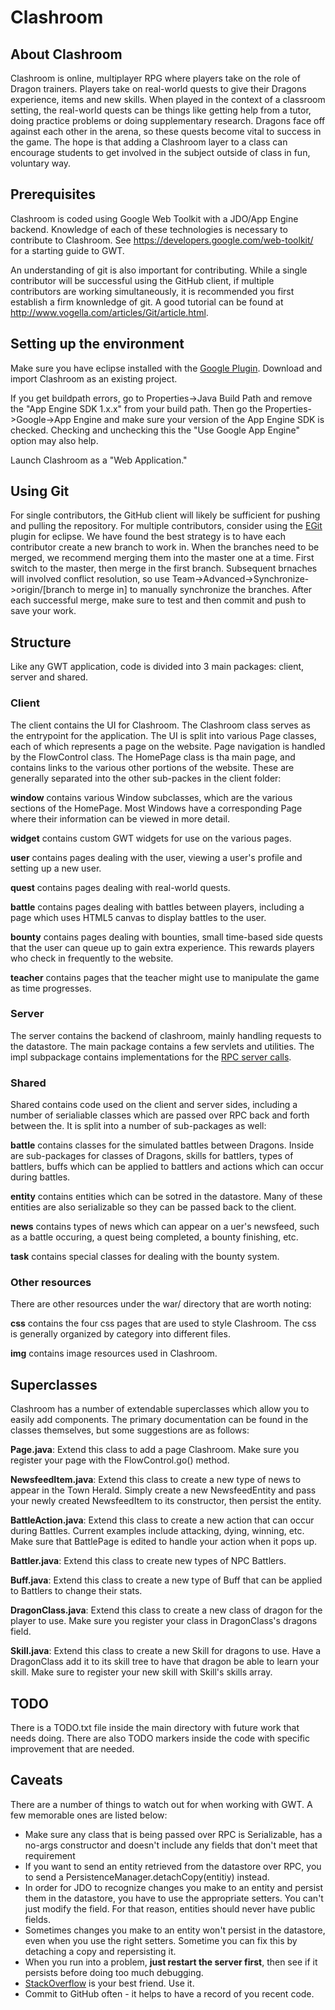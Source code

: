 # Clashroom #

## About Clashroom ##
Clashroom is online, multiplayer RPG where players take on the role of Dragon trainers. Players take on real-world quests to give their Dragons experience, items and new skills. When played in the context of a classroom setting, the real-world quests can be things like getting help from a tutor, doing practice problems or doing supplementary research. Dragons face off against each other in the arena, so these quests become vital to success in the game. The hope is that adding a Clashroom layer to a class can encourage students to get involved in the subject outside of class in fun, voluntary way.

## Prerequisites ##
Clashroom is coded using Google Web Toolkit with a JDO/App Engine backend. Knowledge of each of these technologies is necessary to contribute to Clashroom. See https://developers.google.com/web-toolkit/ for a starting guide to GWT.

An understanding of git is also important for contributing. While a single contributor will be successful using the GitHub client, if multiple contributors are working simultaneously, it is recommended you first establish a firm knownledge of git. A good tutorial can be found at http://www.vogella.com/articles/Git/article.html.

## Setting up the environment ##
Make sure you have eclipse installed with the [Google Plugin](https://developers.google.com/eclipse/docs/download). Download and import Clashroom as an existing project.

If you get buildpath errors, go to Properties->Java Build Path and remove the "App Engine SDK 1.x.x" from your build path. Then go the Properties->Google->App Engine and make sure your version of the App Engine SDK is checked. Checking and unchecking this the "Use Google App Engine" option may also help.

Launch Clashroom as a "Web Application."

## Using Git ##
For single contributors, the GitHub client will likely be sufficient for pushing and pulling the repository. For multiple contributors, consider using the [EGit](http://www.eclipse.org/egit/) plugin for eclipse. We have found the best strategy is to have each contributor create a new branch to work in. When the branches need to be merged, we recommend merging them into the master one at a time. First switch to the master, then merge in the first branch. Subsequent brnaches will involved conflict resolution, so use Team->Advanced->Synchronize->origin/[branch to merge in] to manually synchronize the branches. After each successful merge, make sure to test and then commit and push to save your work.

## Structure ##
Like any GWT application, code is divided into 3 main packages: client, server and shared.

### Client ###
The client contains the UI for Clashroom. The Clashroom class serves as the entrypoint for the application. The UI is split into various Page classes, each of which represents a page on the website. Page navigation is handled by the FlowControl class. The HomePage class is tha main page, and contains links to the various other portions of the website. These are generally separated into the other sub-packes in the client folder:

**window** contains various Window subclasses, which are the various sections of the HomePage. Most Windows have a corresponding Page where their information can be viewed in more detail.

**widget** contains custom GWT widgets for use on the various pages.

**user** contains pages dealing with the user, viewing a user's profile and setting up a new user.

**quest** contains pages dealing with real-world quests.

**battle** contains pages dealing with battles between players, including a page which uses HTML5 canvas to display battles to the user.

**bounty** contains pages dealing with bounties, small time-based side quests that the user can queue up to gain extra experience. This rewards players who check in frequently to the website.

**teacher** contains pages that the teacher might use to manipulate the game as time progresses.

### Server ###
The server contains the backend of clashroom, mainly handling requests to the datastore. The main package contains a few servlets and utilities. The impl subpackage contains implementations for the [RPC server calls](https://developers.google.com/web-toolkit/doc/latest/tutorial/RPC).

### Shared ###
Shared contains code used on the client and server sides, including a number of serialiable classes which are passed over RPC back and forth between the. It is split into a number of sub-packages as well:

**battle** contains classes for the simulated battles between Dragons. Inside are sub-packages for classes of Dragons, skills for battlers, types of battlers, buffs which can be applied to battlers and actions which can occur during battles.

**entity** contains entities which can be sotred in the datastore. Many of these entities are also serializable so they can be passed back to the client.

**news** contains types of news which can appear on a uer's newsfeed, such as a battle occuring, a quest being completed, a bounty finishing, etc.

**task** contains special classes for dealing with the bounty system.

### Other resources ###
There are other resources under the war/ directory that are worth noting:

**css** contains the four css pages that are used to style Clashroom. The css is generally organized by category into different files.

**img** contains image resources used in Clashroom.

## Superclasses ##
Clashroom has a number of extendable superclasses which allow you to easily add components. The primary documentation can be found in the classes themselves, but some suggestions are as follows:

**Page.java**: Extend this class to add a page Clashroom. Make sure you register your page with the FlowControl.go() method.

**NewsfeedItem.java**: Extend this class to create a new type of news to appear in the Town Herald. Simply create a new NewsfeedEntity and pass your newly created NewsfeedItem to its constructor, then persist the entity.

**BattleAction.java**: Extend this class to create a new action that can occur during Battles. Current examples include attacking, dying, winning, etc. Make sure that BattlePage is edited to handle your action when it pops up.

**Battler.java**: Extend this class to create new types of NPC Battlers.

**Buff.java**: Extend this class to create a new type of Buff that can be applied to Battlers to change their stats.

**DragonClass.java**: Extend this class to create a new class of dragon for the player to use. Make sure you register your class in DragonClass's dragons field.

**Skill.java**: Extend this class to create a new Skill for dragons to use. Have a DragonClass add it to its skill tree to have that dragon be able to learn your skill. Make sure to register your new skill with Skill's skills array.

## TODO ##
There is a TODO.txt file inside the main directory with future work that needs doing. There are also TODO markers inside the code with specific improvement that are needed.

## Caveats ##
There are a number of things to watch out for when working with GWT. A few memorable ones are listed below:
 * Make sure any class that is being passed over RPC is Serializable, has a no-args constructor and doesn't include any fields that don't meet that requirement
 * If you want to send an entity retrieved from the datastore over RPC, you to send a PersistenceManager.detachCopy(entitiy) instead.
 * In order for JDO to recognize changes you make to an entity and persist them in the datastore, you have to use the appropriate setters. You can't just modify the field. For that reason, entities should never have public fields.
 * Sometimes changes you make to an entity won't persist in the datastore, even when you use the right setters. Sometime you can fix this by detaching a copy and repersisting it.
 * When you run into a problem, **just restart the server first**, then see if it persists before doing too much debugging.
 * [StackOverflow](www.stackoverflow.com) is your best friend. Use it.
 * Commit to GitHub often - it helps to have a record of you recent code.

